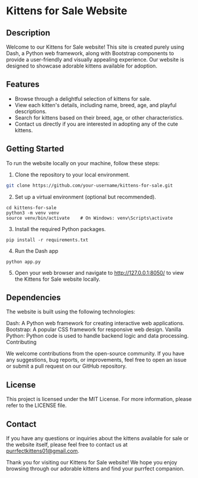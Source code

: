# Kittens for Sale Website

## Description

Welcome to our Kittens for Sale website! This site is created purely using Dash, a Python web framework, along with Bootstrap components to provide a user-friendly and visually appealing experience. Our website is designed to showcase adorable kittens available for adoption.

## Features

- Browse through a delightful selection of kittens for sale.
- View each kitten's details, including name, breed, age, and playful descriptions.
- Search for kittens based on their breed, age, or other characteristics.
- Contact us directly if you are interested in adopting any of the cute kittens.

## Getting Started

To run the website locally on your machine, follow these steps:

1. Clone the repository to your local environment.

```bash
git clone https://github.com/your-username/kittens-for-sale.git
```

2. Set up a virtual environment (optional but recommended).
```
cd kittens-for-sale
python3 -m venv venv
source venv/bin/activate    # On Windows: venv\Scripts\activate
```

3. Install the required Python packages.
```
pip install -r requirements.txt
```

4. Run the Dash app
```
python app.py
```
5. Open your web browser and navigate to http://127.0.0.1:8050/ to view the Kittens for Sale website locally.

## Dependencies

The website is built using the following technologies:

Dash: A Python web framework for creating interactive web applications.
Bootstrap: A popular CSS framework for responsive web design.
Vanilla Python: Python code is used to handle backend logic and data processing.
Contributing

We welcome contributions from the open-source community. If you have any suggestions, bug reports, or improvements, feel free to open an issue or submit a pull request on our GitHub repository.

## License

This project is licensed under the MIT License. For more information, please refer to the LICENSE file.

## Contact

If you have any questions or inquiries about the kittens available for sale or the website itself, please feel free to contact us at purrfectkittens01@gmail.com.

Thank you for visiting our Kittens for Sale website! We hope you enjoy browsing through our adorable kittens and find your purrfect companion.


   
